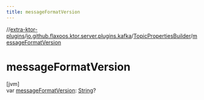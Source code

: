 ```yaml
---
title: messageFormatVersion
---
```

//[extra-ktor-plugins](../../../index.md)/[io.github.flaxoos.ktor.server.plugins.kafka](../index.md)/[TopicPropertiesBuilder](index.md)/[messageFormatVersion](message-format-version.md)



# messageFormatVersion



[jvm]\
var [messageFormatVersion](message-format-version.md): [String](https://kotlinlang.org/api/latest/jvm/stdlib/kotlin/-string/index.md)?




